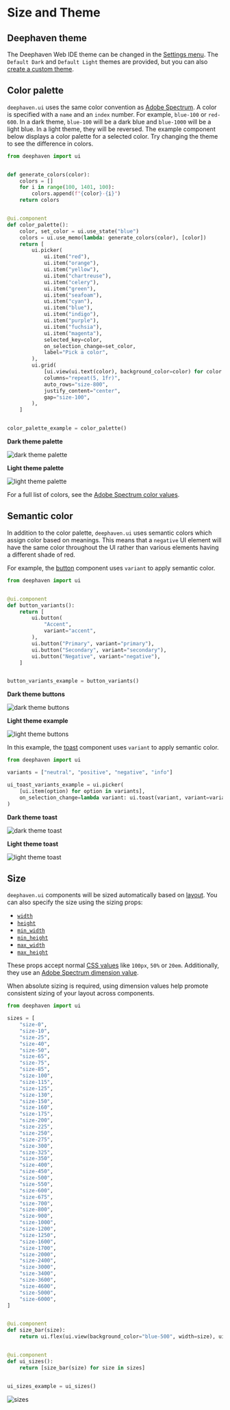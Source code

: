 # Size and Theme

## Deephaven theme

The Deephaven Web IDE theme can be changed in the [Settings menu](/enterprise/docs/interfaces/web/settings/#theme). The `Default Dark` and `Default Light` themes are provided, but you can also [create a custom theme](/core/docs/how-to-guides/custom-themes/).

## Color palette

`deephaven.ui` uses the same color convention as [Adobe Spectrum](https://spectrum.adobe.com/page/color-system/). A color is specified with a `name` and an `index` number. For example, `blue-100` or `red-600`. In a dark theme, `blue-100` will be a dark blue and `blue-1000` will be a light blue. In a light theme, they will be reversed. The example component below displays a color palette for a selected color. Try changing the theme to see the difference in colors.

```python
from deephaven import ui


def generate_colors(color):
    colors = []
    for i in range(100, 1401, 100):
        colors.append(f"{color}-{i}")
    return colors


@ui.component
def color_palette():
    color, set_color = ui.use_state("blue")
    colors = ui.use_memo(lambda: generate_colors(color), [color])
    return [
        ui.picker(
            ui.item("red"),
            ui.item("orange"),
            ui.item("yellow"),
            ui.item("chartreuse"),
            ui.item("celery"),
            ui.item("green"),
            ui.item("seafoam"),
            ui.item("cyan"),
            ui.item("blue"),
            ui.item("indigo"),
            ui.item("purple"),
            ui.item("fuchsia"),
            ui.item("magenta"),
            selected_key=color,
            on_selection_change=set_color,
            label="Pick a color",
        ),
        ui.grid(
            [ui.view(ui.text(color), background_color=color) for color in colors],
            columns="repeat(5, 1fr)",
            auto_rows="size-800",
            justify_content="center",
            gap="size-100",
        ),
    ]


color_palette_example = color_palette()
```

**Dark theme palette**

![dark theme palette](../_assets/size-and-theme-dark-palette.png)

**Light theme palette**

![light theme palette](../_assets/size-and-theme-light-palette.png)

For a full list of colors, see the [Adobe Spectrum color values](https://react-spectrum.adobe.com/react-spectrum/styling.html#color-values).

## Semantic color

In addition to the color palette, `deephaven.ui` uses semantic colors which assign color based on meanings. This means that a `negative` UI element will have the same color throughout the UI rather than various elements having a different shade of red.

For example, the [button](../components/button.md) component uses `variant` to apply semantic color.

```python
from deephaven import ui


@ui.component
def button_variants():
    return [
        ui.button(
            "Accent",
            variant="accent",
        ),
        ui.button("Primary", variant="primary"),
        ui.button("Secondary", variant="secondary"),
        ui.button("Negative", variant="negative"),
    ]


button_variants_example = button_variants()
```

**Dark theme buttons**

![dark theme buttons](../_assets/size-and-theme-dark-buttons.png)

**Light theme example**

![light theme buttons](../_assets/size-and-theme-light-buttons.png)

In this example, the [toast](../components/toast.md) component uses `variant` to apply semantic color.

```python
from deephaven import ui

variants = ["neutral", "positive", "negative", "info"]

ui_toast_variants_example = ui.picker(
    [ui.item(option) for option in variants],
    on_selection_change=lambda variant: ui.toast(variant, variant=variant),
)
```

**Dark theme toast**

![dark theme toast](../_assets/size-and-theme-dark-toast.png)

**Light theme toast**

![light theme toast](../_assets/size-and-theme-light-toast.png)

## Size

`deephaven.ui` components will be sized automatically based on [layout](../creating-layouts/layout-overview.md). You can also specify the size using the sizing props:

- [`width`](https://developer.mozilla.org/en-US/docs/Web/CSS/width)
- [`height`](https://developer.mozilla.org/en-US/docs/Web/CSS/height)
- [`min_width`](https://developer.mozilla.org/en-US/docs/Web/CSS/min-width)
- [`min_height`](https://developer.mozilla.org/en-US/docs/Web/CSS/min-height)
- [`max_width`](https://developer.mozilla.org/en-US/docs/Web/CSS/max-width)
- [`max_height`](https://developer.mozilla.org/en-US/docs/Web/CSS/max-height)

These props accept normal [CSS values](https://developer.mozilla.org/en-US/docs/Learn_web_development/Core/Styling_basics/Values_and_units#numbers_lengths_and_percentages) like `100px`, `50%` or `20em`. Additionally, they use an [Adobe Spectrum dimension value](https://react-spectrum.adobe.com/react-spectrum/styling.html#dimension-values).

When absolute sizing is required, using dimension values help promote consistent sizing of your layout across components.

```python
from deephaven import ui

sizes = [
    "size-0",
    "size-10",
    "size-25",
    "size-40",
    "size-50",
    "size-65",
    "size-75",
    "size-85",
    "size-100",
    "size-115",
    "size-125",
    "size-130",
    "size-150",
    "size-160",
    "size-175",
    "size-200",
    "size-225",
    "size-250",
    "size-275",
    "size-300",
    "size-325",
    "size-350",
    "size-400",
    "size-450",
    "size-500",
    "size-550",
    "size-600",
    "size-675",
    "size-700",
    "size-800",
    "size-900",
    "size-1000",
    "size-1200",
    "size-1250",
    "size-1600",
    "size-1700",
    "size-2000",
    "size-2400",
    "size-3000",
    "size-3400",
    "size-3600",
    "size-4600",
    "size-5000",
    "size-6000",
]


@ui.component
def size_bar(size):
    return ui.flex(ui.view(background_color="blue-500", width=size), ui.text(size))


@ui.component
def ui_sizes():
    return [size_bar(size) for size in sizes]


ui_sizes_example = ui_sizes()
```

![sizes](../_assets/size-and-theme-sizes.png)
